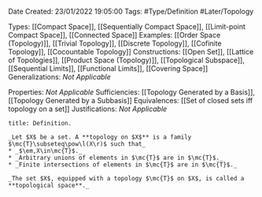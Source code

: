 <div class="topSpace"></div>

Date Created: 23/01/2022 19:05:00
Tags: #Type/Definition #Later/Topology

Types: [[Compact Space]], [[Sequentially Compact Space]], [[Limit-point Compact Space]], [[Connected Space]]
Examples: [[Order Space (Topology)]], [[Trivial Topology]], [[Discrete Topology]], [[Cofinite Topology]], [[Cocountable Topology]]
Constructions: [[Open Set]], [[Lattice of Topologies]], [[Product Space (Topology)]], [[Topological Subspace]], [[Sequential Limits]], [[Functional Limits]], [[Covering Space]]
Generalizations: _Not Applicable_

Properties: _Not Applicable_
Sufficiencies: [[Topology Generated by a Basis]], [[Topology Generated by a Subbasis]]
Equivalences: [[Set of closed sets iff topology on a set]]
Justifications: _Not Applicable_

``` ad-Definition
title: Definition.

_Let $X$ be a set. A **topology on $X$** is a family $\mc{T}\subseteq\pow\l(X\r)$ such that_
* _$\em,X\in\mc{T}$._
* _Arbitrary unions of elements in $\mc{T}$ are in $\mc{T}$._
* _Finite intersections of elements in $\mc{T}$ are in $\mc{T}$._

_The set $X$, equipped with a topology $\mc{T}$ on $X$, is called a **topological space**._

```
